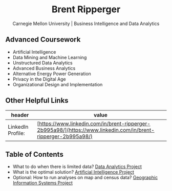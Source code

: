 <h1 align="center">Brent Ripperger</h1>
<p align="center">Carnegie Mellon University | Business Intelligence and Data Analytics</p>


## Advanced Coursework

- Artificial Intelligence
- Data Mining and Machine Learning
- Unstructured Data Analytics
- Advanced Business Analytics	
- Alternative Energy Power Generation
- Privacy in the Digital Age
- Organizational Design and Implementation


## Other Helpful Links

|header             |value                                                |
|-------------------|-----------------------------------------------------|
|LinkedIn Profile:  |[https://www.linkedin.com/in/brent-ripperger-2b995a98/](https://www.linkedin.com/in/brent-ripperger-2b995a98/)|


## Table of Contents

- What to do when there is limited data? [Data Analytics Project](https://bmripper.github.io/da_project.html)
- What is the optimal solution? [Artificial Intelligence Project](https://bmripper.github.io/ai_project.html)
- Optional: How to run analyses on map and census data? [Geographic Information Systems Project](https://bmripper.github.io/gis_project.html)
